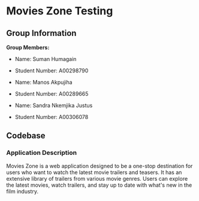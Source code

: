 # Movies Zone Testing

## Group Information
**Group Members:**
- Name: Suman Humagain
- Student Number: A00298790
  
- Name: Manos Akpujiha
- Student Number: A00289665
  
- Name: Sandra Nkemjika Justus
- Student Number: A00306078

## Codebase
### Application Description
Movies Zone is a web application designed to be a one-stop destination for users who want to watch the latest movie trailers and teasers. It has an extensive library of trailers from various movie genres. Users can explore the latest movies, watch trailers, and stay up to date with what's new in the film industry.


